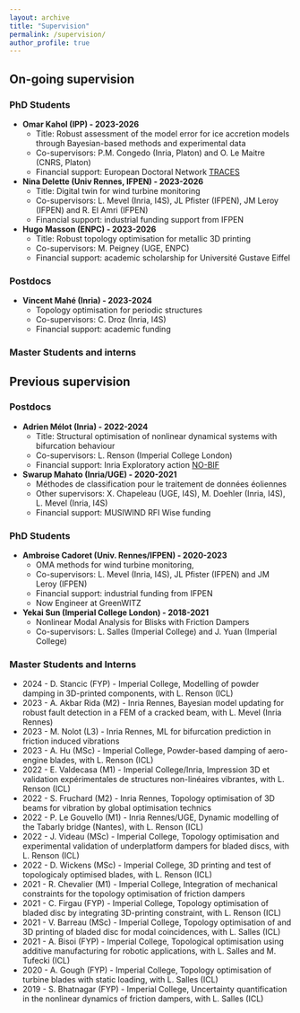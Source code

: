 ```yaml
---
layout: archive
title: "Supervision"
permalink: /supervision/
author_profile: true
---
```


## On-going supervision


### PhD Students

- **Omar Kahol (IPP) - 2023-2026**
  - Title: Robust assessment of the model error for ice accretion models through Bayesian-based methods and experimental data
  - Co-supervisors: P.M. Congedo (Inria, Platon) and O. Le Maitre (CNRS, Platon)
  - Financial support: European Doctoral Network [TRACES](https://traces-project.eu/)
- **Nina Delette (Univ Rennes, IFPEN) - 2023-2026**
  - Title: Digital twin for wind turbine monitoring
  - Co-supervisors: L. Mevel (Inria, I4S), JL Pfister (IFPEN), JM Leroy (IFPEN) and R. El Amri (IFPEN)
  - Financial support: industrial funding support from IFPEN
- **Hugo Masson (ENPC) - 2023-2026**
  - Title: Robust topology optimisation for metallic 3D printing
  - Co-supervisors: M. Peigney (UGE, ENPC)
  - Financial support: academic scholarship for Université Gustave Eiffel

### Postdocs

- **Vincent Mahé (Inria) - 2023-2024**
  - Topology optimisation for periodic structures
  - Co-supervisors: C. Droz (Inria, I4S)
  - Financial support: academic funding

### Master Students and interns


## Previous supervision

### Postdocs
  
- **Adrien Mélot (Inria) - 2022-2024**
  - Title: Structural optimisation of nonlinear dynamical systems with bifurcation behaviour
  - Co-supervisors: L. Renson (Imperial College London)
  - Financial support: Inria Exploratory action [NO-BIF](https://www.inria.fr/en/no-bif)
- **Swarup Mahato (Inria/UGE) - 2020-2021**
  - Méthodes de classification pour le traitement de données éoliennes
  - Other supervisors: X. Chapeleau (UGE, I4S), M. Doehler (Inria, I4S), L. Mevel (Inria, I4S)
  - Financial support: MUSIWIND RFI Wise funding

  
### PhD Students

- **Ambroise Cadoret (Univ. Rennes/IFPEN) - 2020-2023**
  - OMA methods for wind turbine monitoring,
  - Co-supervisors: L. Mevel (Inria, I4S), JL Pfister (IFPEN) and JM Leroy (IFPEN)
  - Financial support: industrial funding from IFPEN
  - Now Engineer at GreenWITZ
- **Yekai Sun (Imperial College London) - 2018-2021**
  - Nonlinear Modal Analysis for Blisks with Friction Dampers
  - Co-supervisors: L. Salles (Imperial College) and J. Yuan (Imperial College)

### Master Students and Interns 

- 2024 - D. Stancic (FYP) - Imperial College, Modelling of powder damping in 3D-printed components, with L. Renson (ICL)
- 2023 - A. Akbar Rida (M2) - Inria Rennes, Bayesian model updating for robust fault detection in a FEM of a cracked beam, with L. Mevel (Inria Rennes)
- 2023 - M. Nolot (L3) - Inria Rennes, ML for bifurcation prediction in friction induced vibrations
- 2023 - A. Hu (MSc)  - Imperial College, Powder-based damping of aero-engine blades, with L. Renson (ICL)
- 2022 - E. Valdecasa (M1)  - Imperial College/Inria, Impression 3D et validation expérimentales de structures non-linéaires vibrantes, with L. Renson (ICL)
- 2022 - S. Fruchard (M2) - Inria Rennes, Topology optimisation of 3D beams for vibration by global optimisation technics 
- 2022 - P. Le Gouvello (M1) - Inria Rennes/UGE, Dynamic modelling of the Tabarly bridge (Nantes), with L. Renson (ICL) 
- 2022 - J. Videau (MSc)  - Imperial College, Topology optimisation and experimental validation of underplatform dampers for bladed discs, with L. Renson (ICL)
- 2022 - D. Wickens (MSc)  - Imperial College, 3D printing and test of topologicaly optimised blades, with L. Renson (ICL)
- 2021 - R. Chevalier (M1)  - Imperial College, Integration of mechanical constraints for the topology optimisation of friction dampers
- 2021 - C. Firgau  (FYP) - Imperial College, Topology optimisation of bladed disc by integrating 3D-printing constraint, with L. Renson (ICL) 
- 2021 - V. Barreau (MSc)  - Imperial College, Topology optimisation of and 3D printing of bladed disc for modal coincidences, with L. Salles (ICL) 
- 2021 - A. Bisoi (FYP)  - Imperial College, Topological optimisation using additive manufacturing for robotic applications, with L. Salles and M. Tufecki (ICL)
- 2020 - A. Gough (FYP)  - Imperial College, Topology optimisation of turbine blades with static loading, with L. Salles (ICL) 
- 2019 - S. Bhatnagar (FYP)  - Imperial College, Uncertainty quantification in the nonlinear dynamics of friction dampers, with L. Salles (ICL) 


<!-----
{% include base_path %}


{% for post in site.supervision %}
  {% include archive-single.html %}
{% endfor %}
------>
